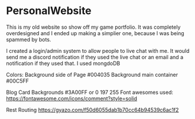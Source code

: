# PersonalWebsite
This is my old website so show off my game portfolio. 
It was completely overdesigned and I ended up making a simplier one, because I was being spammed by bots. 

I created a login/admin system to allow people to live chat with me. 
It would send me a discord notification if they used the live chat or an email and a notification if they used that. 
I used mongdoDB 





Colors:
Background side of Page
#004035
Background main container
#00C5FF  

Blog Card Backgrounds
#3A00FF or 0 197 255
Font awesomes used:
https://fontawesome.com/icons/comment?style=solid

Rest Routing
https://gyazo.com/f50d6055dab1b70cc64b94539c6ac1f2
